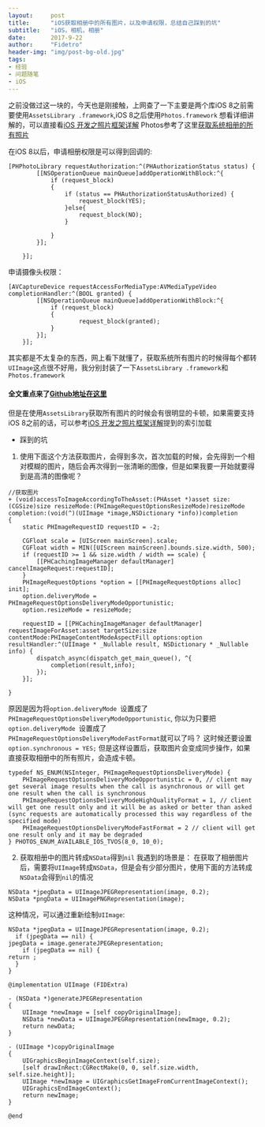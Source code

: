 ```yaml
---
layout:     post
title:      "iOS获取相册中的所有图片，以及申请权限，总结自己踩到的坑"
subtitle:   "iOS，相机，相册"
date:       2017-9-22
author:     "Fidetro"
header-img: "img/post-bg-old.jpg"
tags:
- 经验
- 问题随笔
- iOS
---
```

之前没做过这一块的，今天也是刚接触，上网查了一下主要是两个库iOS 8之前需要使用`AssetsLibrary .framework`,iOS 8之后使用`Photos.framework`
想看详细讲解的，可以直接看[iOS 开发之照片框架详解](http://kayosite.com/ios-development-and-detail-of-photo-framework.html)
Photos参考了这里[获取系统相册的所有照片](http://www.jianshu.com/p/6bcda6b35801)


在iOS 8以后，申请相册权限是可以得到回调的:
```
[PHPhotoLibrary requestAuthorization:^(PHAuthorizationStatus status) {
        [[NSOperationQueue mainQueue]addOperationWithBlock:^{
            if (request_block)
            {
                if (status == PHAuthorizationStatusAuthorized) {
                    request_block(YES);
                }else{
                    request_block(NO);
                }
                
            }
        }];
      
    }];
```
申请摄像头权限：
```
[AVCaptureDevice requestAccessForMediaType:AVMediaTypeVideo completionHandler:^(BOOL granted) {
        [[NSOperationQueue mainQueue]addOperationWithBlock:^{
            if (request_block)
            {
                    request_block(granted);
            }
        }];
    }];
```


其实都是不太复杂的东西，网上看下就懂了，获取系统所有图片的时候得每个都转`UIImage`这点很不好用，我分别封装了一下`AssetsLibrary .framework`和`Photos.framework`

#### 全文重点来了[Github地址在这里](https://github.com/Fidetro/PhotoLibrary)
但是在使用`AssetsLibrary`获取所有图片的时候会有很明显的卡顿，如果需要支持iOS 8之前的话，可以参考[iOS 开发之照片框架详解](http://kayosite.com/ios-development-and-detail-of-photo-framework.html)提到的索引加载

- 踩到的坑
1. 使用下面这个方法获取图片，会得到多次，首次加载的时候，会先得到一个相对模糊的图片，随后会再次得到一张清晰的图像，但是如果我要一开始就要得到是高清的图像呢？  
 
```
//获取图片
+ (void)accessToImageAccordingToTheAsset:(PHAsset *)asset size:(CGSize)size resizeMode:(PHImageRequestOptionsResizeMode)resizeMode completion:(void(^)(UIImage *image,NSDictionary *info))completion
{
    static PHImageRequestID requestID = -2;
    
    CGFloat scale = [UIScreen mainScreen].scale;
    CGFloat width = MIN([UIScreen mainScreen].bounds.size.width, 500);
    if (requestID >= 1 && size.width / width == scale) {
        [[PHCachingImageManager defaultManager] cancelImageRequest:requestID];
    }
    PHImageRequestOptions *option = [[PHImageRequestOptions alloc] init];
    option.deliveryMode = PHImageRequestOptionsDeliveryModeOpportunistic;
    option.resizeMode = resizeMode;
 
    requestID = [[PHCachingImageManager defaultManager] requestImageForAsset:asset targetSize:size contentMode:PHImageContentModeAspectFill options:option resultHandler:^(UIImage * _Nullable result, NSDictionary * _Nullable info) {
        dispatch_async(dispatch_get_main_queue(), ^{
            completion(result,info);
        });
    }];
    
}
```   
原因是因为将`option.deliveryMode `设置成了`PHImageRequestOptionsDeliveryModeOpportunistic`,
你以为只要把`option.deliveryMode `设置成了`PHImageRequestOptionsDeliveryModeFastFormat`就可以了吗？
这时候还要设置`option.synchronous = YES;`
但是这样设置后，获取图片会变成同步操作，如果直接获取相册中的所有照片，会造成卡顿。   
```
typedef NS_ENUM(NSInteger, PHImageRequestOptionsDeliveryMode) {
    PHImageRequestOptionsDeliveryModeOpportunistic = 0, // client may get several image results when the call is asynchronous or will get one result when the call is synchronous
    PHImageRequestOptionsDeliveryModeHighQualityFormat = 1, // client will get one result only and it will be as asked or better than asked (sync requests are automatically processed this way regardless of the specified mode)
    PHImageRequestOptionsDeliveryModeFastFormat = 2 // client will get one result only and it may be degraded
} PHOTOS_ENUM_AVAILABLE_IOS_TVOS(8_0, 10_0);
```   

2. 获取相册中的图片转成`NSData`得到`nil`
我遇到的场景是：
在获取了相册图片后，需要将`UIImage`转成`NSData`，但是会有少部分图片，使用下面的方法转成`NSData`会得到`nil`的情况   
```
NSData *jpegData = UIImageJPEGRepresentation(image, 0.2);
NSData *pngData = UIImagePNGRepresentation(image);
```
这种情况，可以通过重新绘制`UIImage`:
```
NSData *jpegData = UIImageJPEGRepresentation(image, 0.2);
  if (jpegData == nil) {
jpegData = image.generateJPEGRepresentation;
    if (jpegData == nil) {
return ;
  }
}

```
```
@implementation UIImage (FIDExtra)

- (NSData *)generateJPEGRepresentation
{
    UIImage *newImage = [self copyOriginalImage];
    NSData *newData = UIImageJPEGRepresentation(newImage, 0.2);
    return newData;
}

- (UIImage *)copyOriginalImage
{
    UIGraphicsBeginImageContext(self.size);
    [self drawInRect:CGRectMake(0, 0, self.size.width, self.size.height)];
    UIImage *newImage = UIGraphicsGetImageFromCurrentImageContext();
    UIGraphicsEndImageContext();
    return newImage;
}

@end
```

